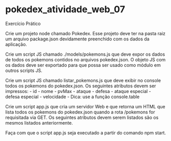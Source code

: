# pokedex_atividade_web_07
Exercício Prático

Crie um projeto node chamado Pokedex. Esse projeto deve ter na pasta raiz um arquivo package.json devidamente preenchido com os dados da aplicação.

Crie um script JS chamado ./models/pokemons.js que deve expor os dados de todos os pokemons contidos no arquivos pokedex.json. O objeto JS com os dados deve ser exportado para 
que possa ser usado como módulo em outros scripts JS.

Crie um script JS chamado listar_pokemons.js que deve exibir no console todos os pokemons do pokedex.json. Os seguintes atributos devem ser impressos: - id - nome - pvMax -
ataque - defesa - ataque especial - defesa especial - velocidade - Dica: use a função console.table

Crie um script app.js que cria um servidor Web e que retorna um HTML que lista todos os pokemons do pokedex.json quando a rota /pokemons for requisitada via GET.
Os seguintes atributos devem serem listados são os mesmos listados anteriormente.

Faça com que o script app.js seja executado a partir do comando npm start.
